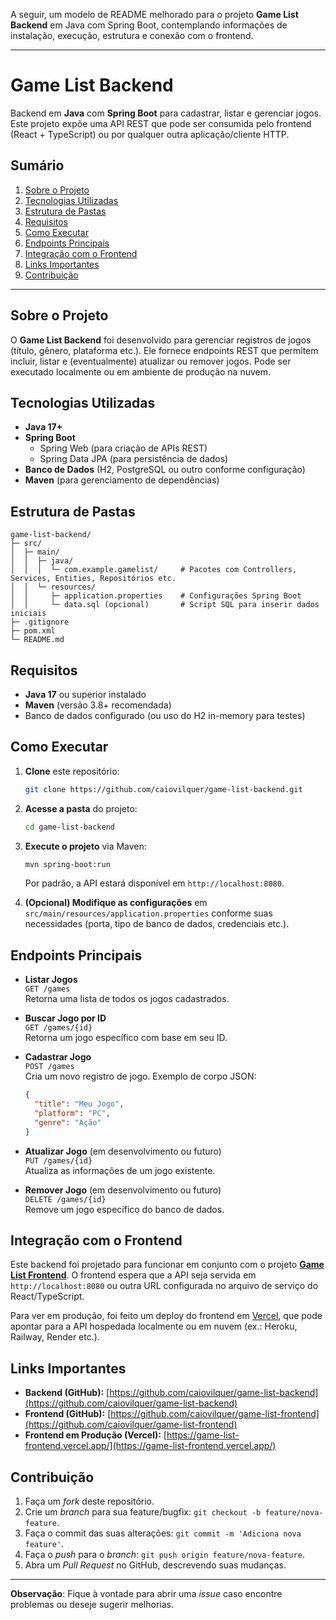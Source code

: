 A seguir, um modelo de README melhorado para o projeto **Game List Backend** em Java com Spring Boot, contemplando informações de instalação, execução, estrutura e conexão com o frontend.

---

# Game List Backend

Backend em **Java** com **Spring Boot** para cadastrar, listar e gerenciar jogos. Este projeto expõe uma API REST que pode ser consumida pelo frontend (React + TypeScript) ou por qualquer outra aplicação/cliente HTTP.

## Sumário

1. [Sobre o Projeto](#sobre-o-projeto)  
2. [Tecnologias Utilizadas](#tecnologias-utilizadas)  
3. [Estrutura de Pastas](#estrutura-de-pastas)  
4. [Requisitos](#requisitos)  
5. [Como Executar](#como-executar)  
6. [Endpoints Principais](#endpoints-principais)  
7. [Integração com o Frontend](#integração-com-o-frontend)  
8. [Links Importantes](#links-importantes)  
9. [Contribuição](#contribuição)  

---

## Sobre o Projeto

O **Game List Backend** foi desenvolvido para gerenciar registros de jogos (título, gênero, plataforma etc.). Ele fornece endpoints REST que permitem incluir, listar e (eventualmente) atualizar ou remover jogos. Pode ser executado localmente ou em ambiente de produção na nuvem.

## Tecnologias Utilizadas

- **Java 17+**
- **Spring Boot**
  - Spring Web (para criação de APIs REST)
  - Spring Data JPA (para persistência de dados)
- **Banco de Dados** (H2, PostgreSQL ou outro conforme configuração)
- **Maven** (para gerenciamento de dependências)

## Estrutura de Pastas

```plaintext
game-list-backend/
├─ src/
│  ├─ main/
│  │  ├─ java/
│  │  │  └─ com.example.gamelist/     # Pacotes com Controllers, Services, Entities, Repositórios etc.
│  │  └─ resources/
│  │     ├─ application.properties    # Configurações Spring Boot
│  │     └─ data.sql (opcional)       # Script SQL para inserir dados iniciais
├─ .gitignore
├─ pom.xml
└─ README.md
```

## Requisitos

- **Java 17** ou superior instalado
- **Maven** (versão 3.8+ recomendada)
- Banco de dados configurado (ou uso do H2 in-memory para testes)

## Como Executar

1. **Clone** este repositório:

   ```bash
   git clone https://github.com/caiovilquer/game-list-backend.git
   ```

2. **Acesse a pasta** do projeto:

   ```bash
   cd game-list-backend
   ```

3. **Execute o projeto** via Maven:

   ```bash
   mvn spring-boot:run
   ```

   Por padrão, a API estará disponível em `http://localhost:8080`.

4. **(Opcional) Modifique as configurações** em `src/main/resources/application.properties` conforme suas necessidades (porta, tipo de banco de dados, credenciais etc.).

## Endpoints Principais

- **Listar Jogos**  
  `GET /games`  
  Retorna uma lista de todos os jogos cadastrados.

- **Buscar Jogo por ID**  
  `GET /games/{id}`  
  Retorna um jogo específico com base em seu ID.

- **Cadastrar Jogo**  
  `POST /games`  
  Cria um novo registro de jogo. Exemplo de corpo JSON:
  ```json
  {
    "title": "Meu Jogo",
    "platform": "PC",
    "genre": "Ação"
  }
  ```
  
- **Atualizar Jogo** (em desenvolvimento ou futuro)  
  `PUT /games/{id}`  
  Atualiza as informações de um jogo existente.
  
- **Remover Jogo** (em desenvolvimento ou futuro)  
  `DELETE /games/{id}`  
  Remove um jogo específico do banco de dados.

## Integração com o Frontend

Este backend foi projetado para funcionar em conjunto com o projeto [**Game List Frontend**](https://github.com/caiovilquer/game-list-frontend). O frontend espera que a API seja servida em `http://localhost:8080` ou outra URL configurada no arquivo de serviço do React/TypeScript.

Para ver em produção, foi feito um deploy do frontend em [Vercel](https://game-list-frontend.vercel.app/), que pode apontar para a API hospedada localmente ou em nuvem (ex.: Heroku, Railway, Render etc.). 

## Links Importantes

- **Backend (GitHub):** [https://github.com/caiovilquer/game-list-backend](https://github.com/caiovilquer/game-list-backend)
- **Frontend (GitHub):** [https://github.com/caiovilquer/game-list-frontend](https://github.com/caiovilquer/game-list-frontend)
- **Frontend em Produção (Vercel):** [https://game-list-frontend.vercel.app/](https://game-list-frontend.vercel.app/)

## Contribuição

1. Faça um _fork_ deste repositório.
2. Crie um _branch_ para sua feature/bugfix: `git checkout -b feature/nova-feature`.
3. Faça o commit das suas alterações: `git commit -m 'Adiciona nova feature'`.
4. Faça o _push_ para o _branch_: `git push origin feature/nova-feature`.
5. Abra um _Pull Request_ no GitHub, descrevendo suas mudanças.

---

**Observação**: Fique à vontade para abrir uma _issue_ caso encontre problemas ou deseje sugerir melhorias.
